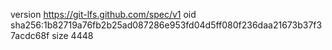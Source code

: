 version https://git-lfs.github.com/spec/v1
oid sha256:1b82719a76fb2b25ad087286e953fd04d5ff080f236daa21673b37f37acdc68f
size 4448
